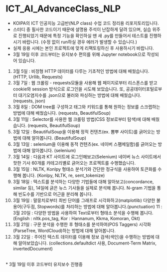 # ICT_AI_AdvanceClass_NLP
* KOIPA의 ICT 인공지능 고급반(NLP class) 수업 코드 정리용 리포지토리입니다.<br>
* 스터디 중 필사한 코드이기 때문에 설명용 주석이 난잡하게 달려 있으며, 실습 위주로 진행되었기 때문에 특정 기능을 확인하실 땐 새 .py를 만들어서 테스트를 진행하시기 바랍니다. (수정 없이 run하실 경우 에러가 발생할 수 있습니다.) <br>
* 실제 응용 시에는 본인 프로젝트에 맞게 리팩토링하신 후 사용하시기 바랍니다.<br>
* 3월 19일 이후 코드부터는 유지보수 편의를 위해 Jupyter notebook으로 작성되어 있습니다.<br>

1. 3월 5일 : 비정형 HTTP 데이터를 다루는 기초적인 방법에 대해 배웠습니다. (HTTP, Urllib, Requests)
2. 3월 7일 : 웹 크롤링 - requests모듈을 사용해 웹 페이지로부터 리스폰스를 받고 cookie와 session 방식으로 로그인을 시도해 보았습니다. 또, 공공데이터포털로부터 대기오염지수를 .json으로 불러와 파싱하는 방법에 대해 배웠습니다. (requests, json)
3. 3월 8일 : DOM tree를 구성하고 태그와 키워드를 통해 원하는 정보를 스크랩하는 방법에 대해 배웠습니다. (requests, BeautifulSoup)
4. 3월 11일 : Selector를 사용한 웹 크롤링 방법(CSS 정보로부터 탐색)에 대해 배웠습니다. (requests, BeautifulSoup)
5. 3월 12일 : BeautifulSoup을 이용해 정적 컨텐츠(ex. 뽐뿌 사이트)를 긁어오는 방법에 대해 알아봅니다. (BeautifulSoup)
6. 3월 13일 : selenium을 이용해 동적 컨텐츠(ex. 네이버 스팸메일함)를 긁어오는 방법에 대해 알아봅니다. (selenium)
7. 3월 14일 : 다음과 KT 사이트에 로그인해보고(Selenium) 네이버 뉴스 사이트에서 핫한 기사 60개를 카테고리별로 긁어오는 프로젝트를 수행했습니다. 
8. 3월 15일 : NLTK, Konlpy 형태소 분석기와 간단한 정규식을 사용하여 토큰화를 수행해 봅니다. (Konlpy, NLTK, re, sent_tokenize)
9. 3월 18일 : 텍스트를 분석하는 다양한 기법들에 대해 알아보고(concordance, similar 등), 14일에 긁은 뉴스 기사들을 실제로 분석해 봅니다. N-gram 기법을 통해 빈도수를 기반으로 어근을 분리해 봅니다. 
10. 3월 19일 : 말뭉치로부터 최빈 단어를 그래프로 시각화하고(matplotlib) 다양한 불용어(구두점, Stopwords)를 처리하는 방법에 대해 알아봅니다.(punctuation)
11 : 3월 20일 : 다양한 방법을 사용하여 Text로부터 형태소 분석을 수행해 봅니다. (English : nltk.pos_tag, Kor : Hannanum, Kkma, Komoran, Okt)
12. 3월 21일 : 구문 분석을 수행한 후 형태소를 분석하여(POS Taggers) 시각화(ParseTree, WordCloud)하는 방법에 대해 알아봅니다. 
13. 3월 22일 : 주어진 텍스트 데이터를 이용해 정보 검색(색인)을 수행하는 방법에 대해 알아보았습니다. (collections.defaultdict 사용, Document-Term Matrix, invertedDocument)

<br>* 3월 19일 이후 코드부터 유지보수 진행중
